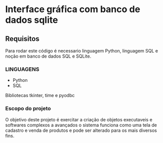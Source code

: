 <h1>Interface gráfica com banco de dados sqlite</h1>

<h2> Requisitos </h2>
 
<p> Para rodar este código é necessario linguagem Python, linguagem SQL e noção em banco de dados SQL e SQLite.</p>

<H3>LINGUAGENS</H3>

<ul>
 <li>Python</li>
 <li>SQL</li>
</ul>
<P>Bibliotecas tkinter, time e pyodbc</P>

<h3>Escopo do projeto</h3>

<p>O objetivo deste projeto é exercitar a criação de objetos executaveis e softwares complexos a avançados o sistema funciona como uma tela de cadastro e venda de produtos e pode ser alterado para os mais diversos fins.</p>


